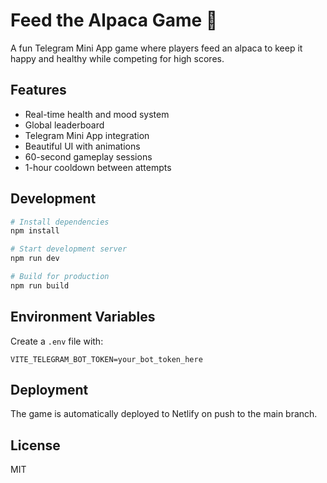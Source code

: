# Feed the Alpaca Game 🦙

A fun Telegram Mini App game where players feed an alpaca to keep it happy and healthy while competing for high scores.

## Features

- Real-time health and mood system
- Global leaderboard
- Telegram Mini App integration
- Beautiful UI with animations
- 60-second gameplay sessions
- 1-hour cooldown between attempts

## Development

```bash
# Install dependencies
npm install

# Start development server
npm run dev

# Build for production
npm run build
```

## Environment Variables

Create a `.env` file with:

```
VITE_TELEGRAM_BOT_TOKEN=your_bot_token_here
```

## Deployment

The game is automatically deployed to Netlify on push to the main branch.

## License

MIT